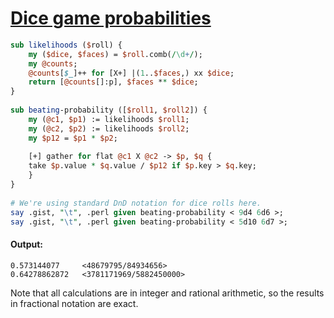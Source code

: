 [1]: https://rosettacode.org/wiki/Dice_game_probabilities

# [Dice game probabilities][1]

```perl
sub likelihoods ($roll) {
    my ($dice, $faces) = $roll.comb(/\d+/);
    my @counts;
    @counts[$_]++ for [X+] |(1..$faces,) xx $dice;
    return [@counts[]:p], $faces ** $dice;
}
 
sub beating-probability ([$roll1, $roll2]) {
    my (@c1, $p1) := likelihoods $roll1;
    my (@c2, $p2) := likelihoods $roll2;
    my $p12 = $p1 * $p2;
 
    [+] gather for flat @c1 X @c2 -> $p, $q {
	take $p.value * $q.value / $p12 if $p.key > $q.key;
    }
}
 
# We're using standard DnD notation for dice rolls here.
say .gist, "\t", .perl given beating-probability < 9d4 6d6 >;
say .gist, "\t", .perl given beating-probability < 5d10 6d7 >;
```

#### Output:
```
0.573144077     <48679795/84934656>
0.64278862872   <3781171969/5882450000>
```


Note that all calculations are in integer and rational arithmetic, so the results in fractional notation are exact.